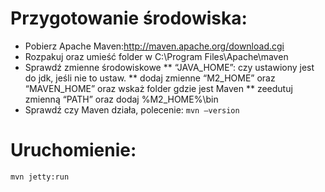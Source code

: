 # Przygotowanie środowiska:

* Pobierz Apache Maven:http://maven.apache.org/download.cgi
* Rozpakuj oraz umieść folder w C:\Program Files\Apache\maven
* Sprawdź zmienne środowiskowe
**	“JAVA_HOME”: czy ustawiony jest do jdk, jeśli nie to ustaw.
** dodaj zmienne “M2_HOME” oraz “MAVEN_HOME” oraz wskaż folder gdzie jest Maven
** zeedutuj zmienną “PATH” oraz dodaj %M2_HOME%\bin
* Sprawdź czy Maven działa, polecenie: `mvn –version`

# Uruchomienie:

`mvn jetty:run`
